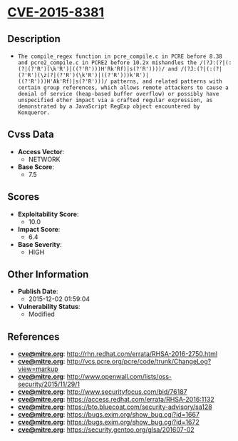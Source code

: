
# [CVE-2015-8381](https://cve.mitre.org/cgi-bin/cvename.cgi?name=CVE-2015-8381)

## Description

- `The compile_regex function in pcre_compile.c in PCRE before 8.38 and pcre2_compile.c in PCRE2 before 10.2x mishandles the /(?J:(?|(:(?|(?'R')(\k'R')|((?'R')))H'Rk'Rf)|s(?'R'))))/ and /(?J:(?|(:(?|(?'R')(\z(?|(?'R')(\k'R')|((?'R')))k'R')|((?'R')))H'Ak'Rf)|s(?'R')))/ patterns, and related patterns with certain group references, which allows remote attackers to cause a denial of service (heap-based buffer overflow) or possibly have unspecified other impact via a crafted regular expression, as demonstrated by a JavaScript RegExp object encountered by Konqueror.`

## Cvss Data

- **Access Vector**:
  - NETWORK
- **Base Score**:
  - 7.5

## Scores

- **Exploitability Score**:
  - 10.0
- **Impact Score**:
  - 6.4
- **Base Severity**:
  - HIGH

## Other Information

- **Publish Date**:
  - 2015-12-02 01:59:04
- **Vulnerability Status**:
  - Modified

## References

- **cve@mitre.org**: http://rhn.redhat.com/errata/RHSA-2016-2750.html
- **cve@mitre.org**: http://vcs.pcre.org/pcre/code/trunk/ChangeLog?view=markup
- **cve@mitre.org**: http://www.openwall.com/lists/oss-security/2015/11/29/1
- **cve@mitre.org**: http://www.securityfocus.com/bid/76187
- **cve@mitre.org**: https://access.redhat.com/errata/RHSA-2016:1132
- **cve@mitre.org**: https://bto.bluecoat.com/security-advisory/sa128
- **cve@mitre.org**: https://bugs.exim.org/show_bug.cgi?id=1667
- **cve@mitre.org**: https://bugs.exim.org/show_bug.cgi?id=1672
- **cve@mitre.org**: https://security.gentoo.org/glsa/201607-02

